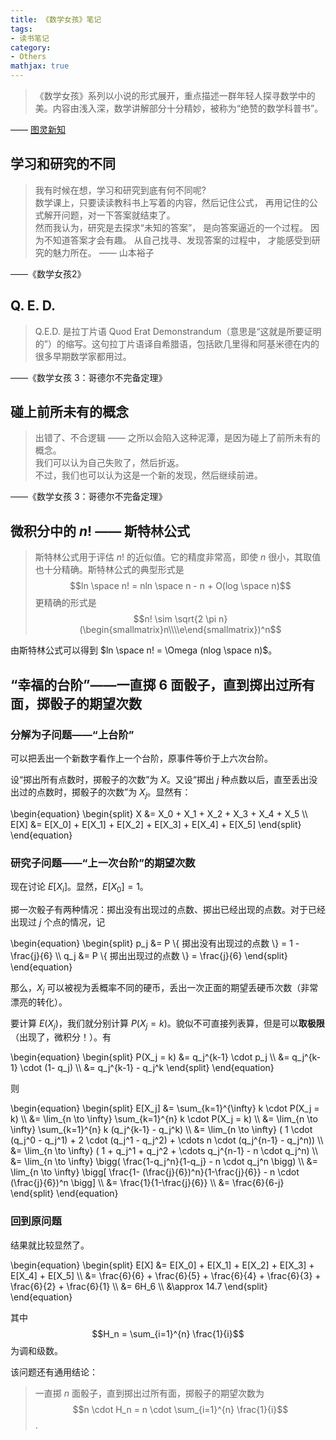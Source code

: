 ```yaml
---
title: 《数学女孩》笔记
tags:
- 读书笔记
category:
- Others
mathjax: true
---
```


> 《数学女孩》系列以小说的形式展开，重点描述一群年轻人探寻数学中的美。内容由浅入深，数学讲解部分十分精妙，被称为“绝赞的数学科普书”。

—— [图灵新知](http://www.ituring.com.cn/book/2617)

## 学习和研究的不同

> 我有时候在想，学习和研究到底有何不同呢?  
> 数学课上，只要读读教科书上写着的内容，然后记住公式， 再用记住的公式解开问题，对一下答案就结束了。  
> 然而我认为，研究是去探求“未知的答案”， 是向答案逼近的一个过程。 因为不知道答案才会有趣。 从自己找寻、发现答案的过程中， 才能感受到研究的魅力所在。  —— 山本裕子  

——《数学女孩2》

## Q. E. D.

> Q.E.D. 是拉丁片语  Quod  Erat Demonstrandum（意思是“这就是所要证明的”）的缩写。这句拉丁片语译自希腊语，包括欧几里得和阿基米德在内的很多早期数学家都用过。

——《数学女孩 3：哥德尔不完备定理》

## 碰上前所未有的概念

> 出错了、不合逻辑  ——  之所以会陷入这种泥潭，是因为碰上了前所未有的概念。  
> 我们可以认为自己失败了，然后折返。  
> 不过，我们也可以认为这是一个新的发现，然后继续前进。

——《数学女孩 3：哥德尔不完备定理》

## 微积分中的 $n!$ —— 斯特林公式

> 斯特林公式用于评估 $n!$ 的近似值。它的精度非常高，即使 $n$ 很小，其取值也十分精确。斯特林公式的典型形式是
> $$ln \space n! = nln \space n - n + O(log \space n)$$
> 更精确的形式是
> $$n! \sim \sqrt{2 \pi n}(\begin{smallmatrix}n\\\\e\end{smallmatrix})^n$$

由斯特林公式可以得到 $ln \space n! = \Omega (nlog \space n)$。

## “幸福的台阶”——一直掷 6 面骰子，直到掷出过所有面，掷骰子的期望次数

### 分解为子问题——“上台阶”

可以把丢出一个新数字看作上一个台阶，原事件等价于上六次台阶。

设“掷出所有点数时，掷骰子的次数”为 $X$。又设“掷出 $j$ 种点数以后，直至丢出没出过的点数时，掷骰子的次数”为 $X_j$。显然有：

\begin{equation}
\begin{split}
X &= X_0 + X_1 + X_2 + X_3 + X_4 + X_5 \\\\
E[X] &= E[X_0] + E[X_1] + E[X_2] + E[X_3] + E[X_4] + E[X_5]
\end{split}
\end{equation}

### 研究子问题——“上一次台阶”的期望次数

现在讨论 $E[X_i]$。显然，$E[X_0] = 1$。

掷一次骰子有两种情况：掷出没有出现过的点数、掷出已经出现的点数。对于已经出现过 $j$ 个点的情况，记

\begin{equation}
\begin{split}
p_j &= P \\{ 掷出没有出现过的点数 \\} = 1 - \frac{j}{6} \\\\
q_j &= P \\{ 掷出出现过的点数 \\} = \frac{j}{6}
\end{split}
\end{equation}

那么，$X_j$ 可以被视为丢概率不同的硬币，丢出一次正面的期望丢硬币次数（非常漂亮的转化）。

要计算 $E(X_j)$，我们就分别计算 $P(X_j = k)$。貌似不可直接列表算，但是可以**取极限**（出现了，微积分！）。有

\begin{equation}
\begin{split}
P(X_j = k) &= q_j^{k-1} \cdot p_j \\\\
           &= q_j^{k-1} \cdot (1- q_j) \\\\
           &= q_j^{k-1} - q_j^k
\end{split}
\end{equation}

则

\begin{equation}
\begin{split}
E[X_j] &= \sum_{k=1}^{\infty} k \cdot P(X_j = k) \\\\
       &= \lim_{n \to \infty} \sum_{k=1}^{n} k \cdot P(X_j = k) \\\\
       &= \lim_{n \to \infty} \sum_{k=1}^{n} k (q_j^{k-1} - q_j^k) \\\\
       &= \lim_{n \to \infty} ( 1 \cdot (q_j^0 - q_j^1) + 2 \cdot (q_j^1 - q_j^2) + \cdots n \cdot (q_j^{n-1} - q_j^n)) \\\\
       &= \lim_{n \to \infty} ( 1 + q_j^1 + q_j^2 + \cdots q_j^{n-1} - n \cdot q_j^n) \\\\
       &= \lim_{n \to \infty} \bigg( \frac{1-q_j^n}{1-q_j} - n \cdot q_j^n \bigg) \\\\
       &= \lim_{n \to \infty} \bigg[ \frac{1- (\frac{j}{6})^n}{1-\frac{j}{6}} - n \cdot (\frac{j}{6})^n \bigg] \\\\
       &= \frac{1}{1-\frac{j}{6}} \\\\
       &= \frac{6}{6-j}
\end{split}
\end{equation}

### 回到原问题

结果就比较显然了。

\begin{equation}
\begin{split}
E[X] &= E[X_0] + E[X_1] + E[X_2] + E[X_3] + E[X_4] + E[X_5] \\\\
     &= \frac{6}{6} + \frac{6}{5} + \frac{6}{4} + \frac{6}{3} + \frac{6}{2} + \frac{6}{1} \\\\
     &= 6H_6 \\\\
     &\approx 14.7
\end{split}
\end{equation}

其中 $$H_n = \sum_{i=1}^{n} \frac{1}{i}$$ 为调和级数。

该问题还有通用结论：

> 一直掷 $n$ 面骰子，直到掷出过所有面，掷骰子的期望次数为
> $$n \cdot H_n = n \cdot \sum_{i=1}^{n} \frac{1}{i}$$.
